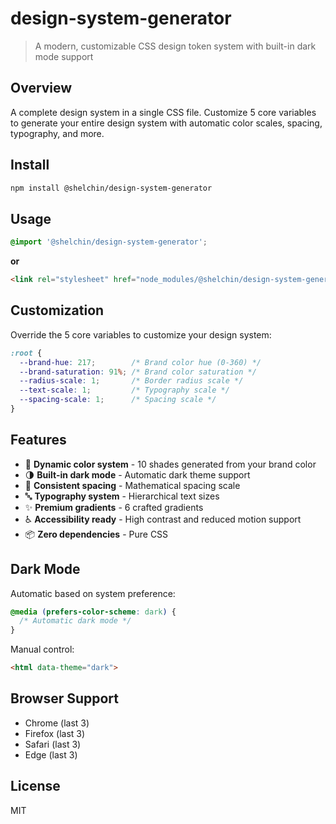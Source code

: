 # design-system-generator

> A modern, customizable CSS design token system with built-in dark mode support

## Overview

A complete design system in a single CSS file. Customize 5 core variables to generate your entire design system with automatic color scales, spacing, typography, and more.

## Install

```sh
npm install @shelchin/design-system-generator
```

## Usage

```css
@import '@shelchin/design-system-generator';
```

**or**

```html
<link rel="stylesheet" href="node_modules/@shelchin/design-system-generator/design-system-generator.css">
```

## Customization

Override the 5 core variables to customize your design system:

```css
:root {
  --brand-hue: 217;        /* Brand color hue (0-360) */
  --brand-saturation: 91%; /* Brand color saturation */
  --radius-scale: 1;       /* Border radius scale */
  --text-scale: 1;         /* Typography scale */
  --spacing-scale: 1;      /* Spacing scale */
}
```

## Features

- 🎨 **Dynamic color system** - 10 shades generated from your brand color
- 🌗 **Built-in dark mode** - Automatic dark theme support
- 📐 **Consistent spacing** - Mathematical spacing scale
- 🔤 **Typography system** - Hierarchical text sizes
- ✨ **Premium gradients** - 6 crafted gradients
- ♿ **Accessibility ready** - High contrast and reduced motion support
- 📦 **Zero dependencies** - Pure CSS

## Dark Mode

Automatic based on system preference:

```css
@media (prefers-color-scheme: dark) {
  /* Automatic dark mode */
}
```

Manual control:

```html
<html data-theme="dark">
```

## Browser Support

- Chrome (last 3)
- Firefox (last 3)
- Safari (last 3)
- Edge (last 3)

## License

MIT